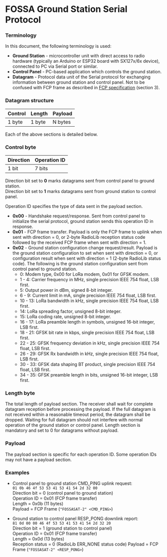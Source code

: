 # FOSSA Ground Station Serial Protocol

### Terminology

In this document, the following terminology is used:
* __Ground Station__ - microcontroller unit with direct access to radio hardware (typically an Arduino or ESP32 board with SX127x/6x device), connected to PC via Serial port or similar.
* __Control Panel__ - PC-based application which controls the ground station.
* __Datagram__ - Protocol data unit of the Serial protocol for exchanging information between ground station and control panel. Not to be confused with FCP frame as described in [FCP specification](https://github.com/FOSSASystems/FOSSASAT-1/blob/master/FOSSA%20Documents/FOSSASAT-1%20Comms%20Guide.pdf) (section 3).

### Datagram structure

| Control | Length | Payload |
| ------- | ------ | ------- |
| 1 byte  | 1 byte | N bytes |

Each of the above sections is detailed below.

### Control byte

| Direction | Operation ID |
| --------- | ------------ |
| 1 bit     | 7 bits       |

Direction bit set to __0__ marks datagrams sent from control panel to ground station.  
Direction bit set to __1__ marks datagrams sent from ground station to control panel.

Operation ID specifies the type of data sent in the payload section.

- __0x00__ - Handshake request/response. Sent from control panel to initialize the serial protocol, ground station sends this operation ID in response.
- __0x01__ - FCP frame transfer. Payload is only the FCP frame to uplink when sent with direction = 0, or 2-byte RadioLib reception status code followed by the received FCP frame when sent with direction = 1.
- __0x02__ - Ground station configuration change request/result. Payload is the ground station configuration to set when sent with direction = 0, or configuration result when sent with direction = 1 (2-byte RadioLib status code). The following is the ground station configuration sent from control panel to ground station.
  - 0: Modem type, 0x00 for LoRa modem, 0x01 for GFSK modem.
  - 1 - 4: Carrier frequency in MHz, single precision IEEE 754 float, LSB first.
  - 5: Output power in dBm, signed 8-bit integer.
  - 6 - 9: Current limit in mA, single precision IEEE 754 float, LSB first.
  - 10 - 13: LoRa bandwidth in kHz, single precision IEEE 754 float, LSB first.
  - 14: LoRa spreading factor, unsigned 8-bit integer.
  - 15: LoRa coding rate, unsigned 8-bit integer.
  - 16 - 17: LoRa preamble length in symbols, unsigned 16-bit integer, LSB first.
  - 18 - 21: GFSK bit rate in kbps, single precision IEEE 754 float, LSB first.
  - 22 - 25: GFSK frequency deviation in kHz, single precision IEEE 754 float, LSB first.
  - 26 - 29: GFSK Rx bandwidth in kHz, single precision IEEE 754 float, LSB first.
  - 30 - 33: GFSK data shaping BT product, single precision IEEE 754 float, LSB first.
  - 34 - 35: GFSK preamble length in bits, unsigned 16-bit integer, LSB first.

### Length byte

The total length of payload section. The receiver shall wait for complete datagram reception before processing the payload. If the full datagram is not received within a reasonable timeout period, the datagram shall be dropped. Waiting for full datagram should not interfere with normal operation of the ground station or control panel. Length section is mandatory and set to 0 for datagrams without payload.

### Payload

The payload section is specific for each operation ID. Some operation IDs may not have a payload section.

### Examples

* Control panel to ground station CMD_PING uplink request:  
`01 0b 46 4f 53 53 41 53 41 54 2d 32 00`  
Direction bit = 0 (control panel to ground station)  
Operation ID = 0x01 (FCP frame transfer)  
Length = 0x0b (11 bytes)  
Payload = FCP Frame (`"FOSSASAT-2" <CMD_PING>`)

* Ground station to control panel RESP_PONG downlink report:  
`81 0d 00 00 46 4f 53 53 41 53 41 54 2d 32 20`  
Direction bit = 1 (ground station to control panel)  
Operation ID = 0x01 (FCP frame transfer)  
Length = 0x0d (13 bytes)  
Reception status = 0 (RadioLib ERR_NONE status code)
Payload = FCP Frame (`"FOSSASAT-2" <RESP_PONG>`)

